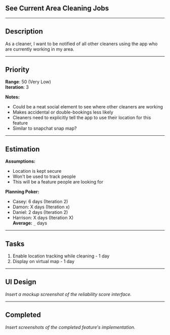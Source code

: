 ## See Current Area Cleaning Jobs

---

## Description

As a cleaner, I want to be notified of all other cleaners using the app who are currently working in my area.

---

## Priority 

**Range**: 50 (Very Low)    
**Iteration**: 3

**Notes:**
- Could be a neat social element to see where other cleaners are working
- Makes accidental or double-bookings less likely
- Cleaners need to explicitly tell the app to use their location for this feature
- Similar to snapchat snap map?

---

## Estimation

**Assumptions:**
- Location is kept secure
- Won't be used to track people
- This will be a feature people are looking for

**Planning Poker:**
- Casey: 6 days (Iteration 2)  
- Damon: X days (Iteration x)  
- Daniel: 2 days (Iteration 2)
- Harrison: X days (Iteration X)  
**Average:** `_` days 

--------------------------

## Tasks
1. Enable location tracking while cleaning - 1 day
2. Display on virtual map - 1 day

---

## UI Design
*Insert a mockup screenshot of the reliability score interface.*

---

## Completed
*Insert screenshots of the completed feature's implementation.*
